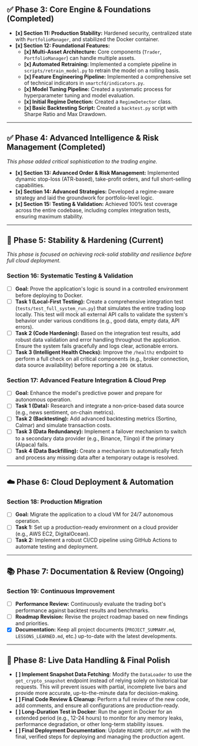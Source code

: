 ## ✅ Phase 3: Core Engine & Foundations (Completed)

*   **[x] Section 11: Production Stability:** Hardened security, centralized state with `PortfolioManager`, and stabilized the Docker container.
*   **[x] Section 12: Foundational Features:**
    *   **[x] Multi-Asset Architecture:** Core components (`Trader`, `PortfolioManager`) can handle multiple assets.
    *   **[x] Automated Retraining:** Implemented a complete pipeline in `scripts/retrain_model.py` to retrain the model on a rolling basis.
    *   **[x] Feature Engineering Pipeline:** Implemented a comprehensive set of technical indicators in `smartcfd/indicators.py`.
    *   **[x] Model Tuning Pipeline:** Created a systematic process for hyperparameter tuning and model evaluation.
    *   **[x] Initial Regime Detection:** Created a `RegimeDetector` class.
    *   **[x] Basic Backtesting Script:** Created a `backtest.py` script with Sharpe Ratio and Max Drawdown.

---

## ✅ Phase 4: Advanced Intelligence & Risk Management (Completed)

*This phase added critical sophistication to the trading engine.*

*   **[x] Section 13: Advanced Order & Risk Management:** Implemented dynamic stop-loss (ATR-based), take-profit orders, and full short-selling capabilities.
*   **[x] Section 14: Advanced Strategies:** Developed a regime-aware strategy and laid the groundwork for portfolio-level logic.
*   **[x] Section 15: Testing & Validation:** Achieved 100% test coverage across the entire codebase, including complex integration tests, ensuring maximum stability.

---

## 🚀 Phase 5: Stability & Hardening (Current)

*This phase is focused on achieving rock-solid stability and resilience before full cloud deployment.*

### Section 16: Systematic Testing & Validation
- [ ] **Goal:** Prove the application's logic is sound in a controlled environment before deploying to Docker.
- [ ] **Task 1 (Local-First Testing):** Create a comprehensive integration test (`tests/test_full_system_run.py`) that simulates the entire trading loop locally. This test will mock all external API calls to validate the system's behavior under various conditions (e.g., good data, empty data, API errors).
- [ ] **Task 2 (Code Hardening):** Based on the integration test results, add robust data validation and error handling throughout the application. Ensure the system fails gracefully and logs clear, actionable errors.
- [ ] **Task 3 (Intelligent Health Checks):** Improve the `/healthz` endpoint to perform a full check on all critical components (e.g., broker connection, data source availability) before reporting a `200 OK` status.

### Section 17: Advanced Feature Integration & Cloud Prep
- [ ] **Goal:** Enhance the model's predictive power and prepare for autonomous operation.
- [ ] **Task 1 (Data):** Research and integrate a non-price-based data source (e.g., news sentiment, on-chain metrics).
- [ ] **Task 2 (Backtesting):** Add advanced backtesting metrics (Sortino, Calmar) and simulate transaction costs.
- [ ] **Task 3 (Data Redundancy):** Implement a failover mechanism to switch to a secondary data provider (e.g., Binance, Tiingo) if the primary (Alpaca) fails.
- [ ] **Task 4 (Data Backfilling):** Create a mechanism to automatically fetch and process any missing data after a temporary outage is resolved.

---

## ☁️ Phase 6: Cloud Deployment & Automation

### Section 18: Production Migration
- [ ] **Goal:** Migrate the application to a cloud VM for 24/7 autonomous operation.
- [ ] **Task 1:** Set up a production-ready environment on a cloud provider (e.g., AWS EC2, DigitalOcean).
- [ ] **Task 2:** Implement a robust CI/CD pipeline using GitHub Actions to automate testing and deployment.

---

## 📚 Phase 7: Documentation & Review (Ongoing)

### Section 19: Continuous Improvement
- [ ] **Performance Review:** Continuously evaluate the trading bot's performance against backtest results and benchmarks.
- [ ] **Roadmap Revision:** Revise the project roadmap based on new findings and priorities.
- [x] **Documentation:** Keep all project documents (`PROJECT_SUMMARY.md`, `LESSONS_LEARNED.md`, etc.) up-to-date with the latest developments.

---

## 🔧 Phase 8: Live Data Handling & Final Polish

- **[ ] Implement Snapshot Data Fetching**: Modify the `DataLoader` to use the `get_crypto_snapshot` endpoint instead of relying solely on historical bar requests. This will prevent issues with partial, incomplete live bars and provide more accurate, up-to-the-minute data for decision-making.
- **[ ] Final Code Review & Cleanup**: Perform a full review of the new code, add comments, and ensure all configurations are production-ready.
- **[ ] Long-Duration Test in Docker**: Run the agent in Docker for an extended period (e.g., 12-24 hours) to monitor for any memory leaks, performance degradation, or other long-term stability issues.
- **[ ] Final Deployment Documentation**: Update `README-DEPLOY.md` with the final, verified steps for deploying and managing the production agent.
